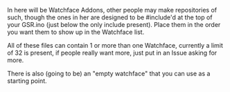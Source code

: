In here will be Watchface Addons, other people may make repositories of such, though the ones in her are designed to be #include'd at the top of your GSR.ino (just below the only include present).  Place them in the order you want them to show up in the Watchface list.

All of these files can contain 1 or more than one Watchface, currently a limit of 32 is present, if people really want more, just put in an Issue asking for more.

There is also (going to be) an "empty watchface" that you can use as a starting point.
